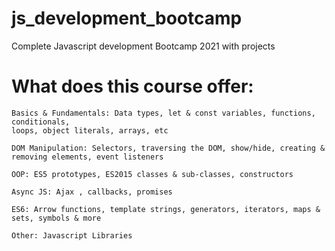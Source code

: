 # js_development_bootcamp
Complete Javascript development Bootcamp 2021 with projects

# What does this course offer:

    Basics & Fundamentals: Data types, let & const variables, functions, conditionals, 
    loops, object literals, arrays, etc

    DOM Manipulation: Selectors, traversing the DOM, show/hide, creating & removing elements, event listeners

    OOP: ES5 prototypes, ES2015 classes & sub-classes, constructors

    Async JS: Ajax , callbacks, promises

    ES6: Arrow functions, template strings, generators, iterators, maps & sets, symbols & more

    Other: Javascript Libraries
